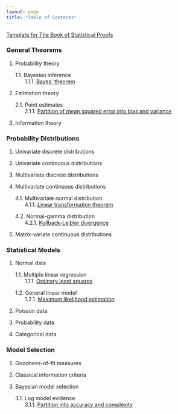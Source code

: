 ```yaml
---
layout: page
title: "Table of Contents"
---
```



[Template for The Book of Statistical Proofs](/Proofs/-temp-.html) <br>


<section class="chapter" id="General Theorems">
<h3>General Theorems</h3>
</section>

1. Probability theory

   1.1. Bayesian inference <br>
   &emsp;&ensp; 1.1.1. [Bayes' theorem](/Proofs/bayes-th.html) <br>

2. Estimation theory

   2.1. Point estimates <br>
   &emsp;&ensp; 2.1.1. [Partition of mean squared error into bias and variance](/Proofs/mse-bnv.html) <br>

3. Information theory


<section class="chapter" id="Probability Distributions">
<h3>Probability Distributions</h3>
</section>

1. Univariate discrete distributions

2. Univariate continuous distributions

3. Multivariate discrete distributions

4. Multivariate continuous distributions

   4.1. Multivariate normal distribution <br>
   &emsp;&ensp; 4.1.1. [Linear transformation theorem](/Proofs/mvn-ltt.html) <br>
   
   4.2. Normal-gamma distribution <br>
   &emsp;&ensp; 4.2.1. [Kullback-Leibler divergence](/Proofs/ng-kl.html) <br>

5. Matrix-variate continuous distributions


<section class="chapter" id="Statistical Models">
<h3>Statistical Models</h3>
</section>

1. Normal data

   1.1. Multiple linear regression <br>
   &emsp;&ensp; 1.1.1. [Ordinary least squares](/Proofs/mlr-ols.html) <br>
   
   1.2. General linear model <br>
   &emsp;&ensp; 1.2.1. [Maximum likelihood estimation](/Proofs/glm-mle.html) <br>

2. Poisson data

3. Probability data

4. Categorical data


<section class="chapter" id="Model Selection">
<h3>Model Selection</h3>
</section>

1. Goodness-of-fit measures

2. Classical information criteria

3. Bayesian model selection 

   3.1. Log model evidence <br>
   &emsp;&ensp; 3.1.1. [Partition into accuracy and complexity](/Proofs/lme-anc.html) <br>
